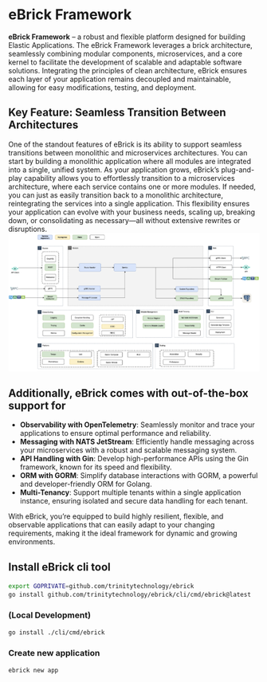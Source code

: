 # eBrick Framework

**eBrick Framework** – a robust and flexible platform designed for building Elastic Applications. The eBrick Framework leverages a brick architecture, seamlessly combining modular components, microservices, and a core kernel to facilitate the development of scalable and adaptable software solutions. Integrating the principles of clean architecture, eBrick ensures each layer of your application remains decoupled and maintainable, allowing for easy modifications, testing, and deployment.

## Key Feature: Seamless Transition Between Architectures

One of the standout features of eBrick is its ability to support seamless transitions between monolithic and microservices architectures. You can start by building a monolithic application where all modules are integrated into a single, unified system. As your application grows, eBrick’s plug-and-play capability allows you to effortlessly transition to a microservices architecture, where each service contains one or more modules. If needed, you can just as easily transition back to a monolithic architecture, reintegrating the services into a single application. This flexibility ensures your application can evolve with your business needs, scaling up, breaking down, or consolidating as necessary—all without extensive rewrites or disruptions.
![Architecture](docs/images/architecture.png)

## Additionally, eBrick comes with out-of-the-box support for

- **Observability with OpenTelemetry**: Seamlessly monitor and trace your applications to ensure optimal performance and reliability.
- **Messaging with NATS JetStream**: Efficiently handle messaging across your microservices with a robust and scalable messaging system.
- **API Handling with Gin**: Develop high-performance APIs using the Gin framework, known for its speed and flexibility.
- **ORM with GORM**: Simplify database interactions with GORM, a powerful and developer-friendly ORM for Golang.
- **Multi-Tenancy**: Support multiple tenants within a single application instance, ensuring isolated and secure data handling for each tenant.

With eBrick, you’re equipped to build highly resilient, flexible, and observable applications that can easily adapt to your changing requirements, making it the ideal framework for dynamic and growing environments.

## Install eBrick cli tool

```bash
export GOPRIVATE=github.com/trinitytechnology/ebrick
go install github.com/trinitytechnology/ebrick/cli/cmd/ebrick@latest
```

### (Local Development)

```bash
go install ./cli/cmd/ebrick
```

### Create new application

```bash
ebrick new app
```
